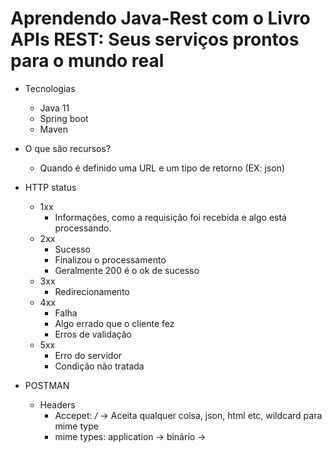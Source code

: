 # Aprendendo Java-Rest com o Livro APIs REST: Seus serviços prontos para o mundo real
* Tecnologias
    - Java 11
    - Spring boot
    - Maven

* O que são recursos?
    - Quando é definido uma URL e um tipo de retorno (EX: json)

* HTTP status
    - 1xx
        * Informações, como a requisição foi recebida e algo está processando.
    - 2xx
        * Sucesso
        * Finalizou o processamento
        * Geralmente 200 é o ok de sucesso
    - 3xx
        * Redirecionamento
    - 4xx
        * Falha
        * Algo errado que o cliente fez
        * Erros de validação
    - 5xx
        * Erro do servidor
        * Condição não tratada

* POSTMAN
    - Headers
        * Accepet: */* -> Aceita qualquer coisa, json, html etc, wildcard para mime type
        * mime types: application -> binário -> <tipo><subtipo>